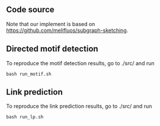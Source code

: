 ## Code source

Note that our implement is based on https://github.com/melifluos/subgraph-sketching.  

## Directed motif detection
To reproduce the motif detection results, go to ./src/ and run
```
bash run_motif.sh
```

## Link prediction
To reproduce the link prediction results, go to ./src/ and run
```
bash run_lp.sh
```